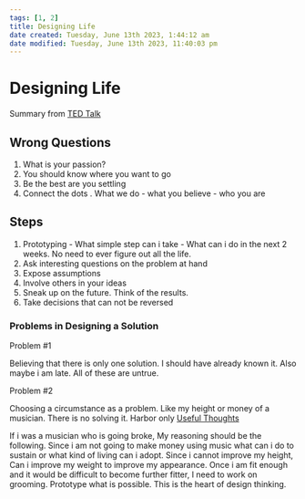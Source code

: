 ```yaml
---
tags: [1, 2]
title: Designing Life
date created: Tuesday, June 13th 2023, 1:44:12 am
date modified: Tuesday, June 13th 2023, 11:40:03 pm
---
```


# Designing Life

Summary from [TED Talk](https://www.youtube.com/watch?v=SemHh0n19LA)

## Wrong Questions

1. What is your passion?
2. You should know where you want to go
3. Be the best are you settling
4. Connect the dots . What we do - what you believe - who you are

## Steps

1. Prototyping - What simple step can i take - What can i do in the next 2 weeks. No need to ever figure out all the life.
2. Ask interesting questions on the problem at hand
3. Expose assumptions
4. Involve others in your ideas
5. Sneak up on the future. Think of the results.
6. Take decisions that can not be reversed

### Problems in Designing a Solution

Problem #1

Believing that there is only one solution. I should have already known it. Also maybe i am late. All of these are untrue.

Problem #2

Choosing a circumstance as a problem. Like my height or money of a musician. There is no solving it. Harbor only [Useful Thoughts](Habits-&-Behaviour/ACT-Acceptance-Therapy.md#Is%20My%20Thought%20Helpful?%20)

If i was a musician who is going broke, My reasoning should be the following.
Since i am not going to make money using music what can i do to sustain or what kind of living can i adopt.
Since i cannot improve my height, Can i improve my weight to improve my appearance. Once i am fit enough and it would be difficult to become further fitter, I need to work on grooming. Prototype what is possible. This is the heart of design thinking.
